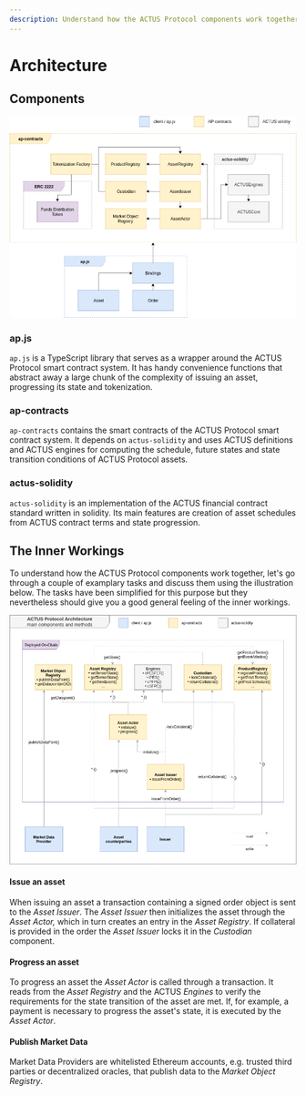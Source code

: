```yaml
---
description: Understand how the ACTUS Protocol components work together
---
```


# Architecture

## Components

![](.gitbook/assets/image%20%283%29.png)

### ap.js

`ap.js` is a TypeScript library that serves as a wrapper around the ACTUS Protocol smart contract system. It has handy convenience functions that abstract away a large chunk of the complexity of issuing an asset, progressing its state and tokenization.

### ap-contracts

`ap-contracts` contains the smart contracts of the ACTUS Protocol smart contract system. It depends on `actus-solidity` and uses ACTUS definitions and ACTUS engines for computing the schedule, future states and state transition conditions of ACTUS Protocol assets.

### actus-solidity

`actus-solidity` is an implementation of the ACTUS financial contract standard written in solidity. Its main features are creation of asset schedules from ACTUS contract terms and  state progression.

## The Inner Workings

To understand how the ACTUS Protocol components work together, let's go through a couple of examplary tasks and discuss them using the illustration below. The tasks have been simplified for this purpose but they nevertheless should give you a good general feeling of the inner workings.

![](.gitbook/assets/image%20%282%29.png)

#### Issue an asset

When issuing an asset a transaction containing a signed order object is sent to the _Asset Issuer_. The _Asset Issuer_ then initializes the asset through the _Asset Actor,_ which in turn creates an entry in the _Asset Registry_. If collateral is provided in the order the _Asset Issuer_ locks it in the _Custodian_ component.

#### Progress an asset

To progress an asset the _Asset Actor_ is called through a transaction. It reads from the _Asset Registry_ and the ACTUS _Engines_ to verify the requirements for the state transition of the asset are met. If, for example, a payment is necessary to progress the asset's state, it is executed by the _Asset Actor_.

#### Publish Market Data

Market Data Providers are whitelisted Ethereum accounts, e.g. trusted third parties or decentralized oracles, that publish data to the _Market Object Registry_.



